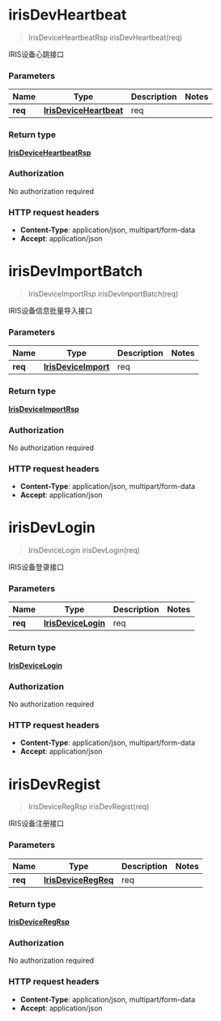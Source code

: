 
<a name="irisDevHeartbeat"></a>
# **irisDevHeartbeat**
> IrisDeviceHeartbeatRsp irisDevHeartbeat(req)

IRIS设备心跳接口

### Parameters

Name | Type | Description  | Notes
------------- | ------------- | ------------- | -------------
 **req** | [**IrisDeviceHeartbeat**](IrisDeviceHeartbeat.md)| req | 

### Return type

[**IrisDeviceHeartbeatRsp**](IrisDeviceHeartbeatRsp.md)

### Authorization

No authorization required

### HTTP request headers

 - **Content-Type**: application/json, multipart/form-data
 - **Accept**: application/json

<a name="irisDevImportBatch"></a>
# **irisDevImportBatch**
> IrisDeviceImportRsp irisDevImportBatch(req)

IRIS设备信息批量导入接口

### Parameters

Name | Type | Description  | Notes
------------- | ------------- | ------------- | -------------
 **req** | [**IrisDeviceImport**](IrisDeviceImport.md)| req | 

### Return type

[**IrisDeviceImportRsp**](IrisDeviceImportRsp.md)

### Authorization

No authorization required

### HTTP request headers

 - **Content-Type**: application/json, multipart/form-data
 - **Accept**: application/json

<a name="irisDevLogin"></a>
# **irisDevLogin**
> IrisDeviceLogin irisDevLogin(req)

IRIS设备登录接口

### Parameters

Name | Type | Description  | Notes
------------- | ------------- | ------------- | -------------
 **req** | [**IrisDeviceLogin**](IrisDeviceLogin.md)| req | 

### Return type

[**IrisDeviceLogin**](IrisDeviceLogin.md)

### Authorization

No authorization required

### HTTP request headers

 - **Content-Type**: application/json, multipart/form-data
 - **Accept**: application/json

<a name="irisDevRegist"></a>
# **irisDevRegist**
> IrisDeviceRegRsp irisDevRegist(req)

IRIS设备注册接口

### Parameters

Name | Type | Description  | Notes
------------- | ------------- | ------------- | -------------
 **req** | [**IrisDeviceRegReq**](IrisDeviceRegReq.md)| req | 

### Return type

[**IrisDeviceRegRsp**](IrisDeviceRegRsp.md)

### Authorization

No authorization required

### HTTP request headers

 - **Content-Type**: application/json, multipart/form-data
 - **Accept**: application/json

